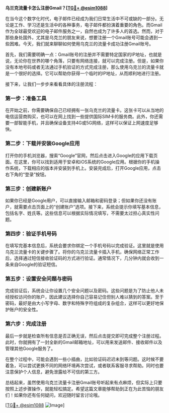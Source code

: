 **乌兰克流量卡怎么注册Gmail？[[TG💪+ @esim1088](https://t.me/s/esim1088)]**

在当今这个数字化时代，电子邮件已经成为我们日常生活中不可或缺的一部分。无论是工作、学习还是生活中的各种事务，电子邮件都扮演着重要的角色。而Gmail作为全球最受欢迎的电子邮件服务之一，自然也成为了许多人的首选。然而，对于那些身处国外，尤其是乌克兰的朋友来说，想要注册一个Gmail账号可能会遇到一些困难。今天，我们就来聊聊如何使用乌克兰的流量卡成功注册Gmail账号。

首先，我们需要明确一点：Gmail账号的注册并不需要特定国家的IP地址，也就是说，无论你在世界的哪个角落，只要有网络连接，就可以完成注册。但是，如果你没有本地号码或者无法通过手机验证的方式完成注册，那么使用乌克兰的流量卡就是一个很好的选择。它可以帮助你获得一个临时的IP地址，从而顺利地进行注册。

接下来，让我们一步步来看看具体的注册流程：

### 第一步：准备工具

在开始之前，你需要确保自己已经拥有一张乌克兰的流量卡。这张卡可以从当地的电信运营商购买，也可以在网上找到一些提供国际SIM卡的服务商。此外，你还需要一部智能手机，并且确保设备支持4G或5G网络，这样可以保证上网速度足够快。

### 第二步：下载并安装Google应用

打开你的手机浏览器，搜索“Google”官网，然后点击进入Google的应用下载页面。在这里，你可以找到适用于安卓和iOS系统的Google应用。根据你的手机操作系统，下载相应的版本并安装到手机上。安装完成后，打开Google应用，点击右下角的“登录”按钮。

### 第三步：创建新账户

如果你已经是Google用户，可以直接输入邮箱和密码登录；但如果你还没有账户，就需要点击页面上的“创建账户”选项。接下来，系统会提示你填写基本信息，包括名字、姓氏等。这些信息可以根据实际情况填写，不需要太过担心真实性问题。

### 第四步：验证手机号码

在填写完基本信息后，系统会要求你绑定一个手机号码以完成验证。这里就是使用乌克兰流量卡的关键步骤了。将你的乌克兰流量卡插入手机，确保网络正常工作后，选择通过短信接收验证码的方式进行验证。通常情况下，几分钟内就会收到一条来自Google的验证短信。

### 第五步：设置安全问题与密码

完成验证后，系统会让你设置几个安全问题以及密码。这些问题是为了防止他人未经授权访问你的账户，因此建议选择你自己容易记住但别人难以猜到的答案。至于密码，最好是由大小写字母、数字和特殊字符组成的复杂组合，这样可以更好地保护账户的安全性。

### 第六步：完成注册

最后一步就是检查所有信息是否正确无误，然后点击提交即可完成整个注册过程。此时，你就拥有了一封全新的Gmail邮箱地址，可以用来发送邮件、接收邮件以及管理其他Google服务了。

在整个过程中，可能会遇到一些小插曲，比如验证码迟迟未到等问题。这时候不要着急，可以尝试更换不同的网络环境再次尝试，或者联系客服寻求帮助。同时也要注意保护个人信息，避免泄露给不可信的第三方。

总结起来，虽然使用乌克兰流量卡注册Gmail账号听起来有点麻烦，但实际上只要按照上述步骤操作，就能轻松搞定。希望这篇文章能够帮助到正在为此苦恼的朋友们！如果你还有任何疑问，欢迎随时留言讨论哦。

[[TG💪+ @esim1088](https://t.me/s/esim1088) ![Image](https://i.postimg.cc/4NQfJmqS/Snipaste-2025-05-13-00-14-12.png)]